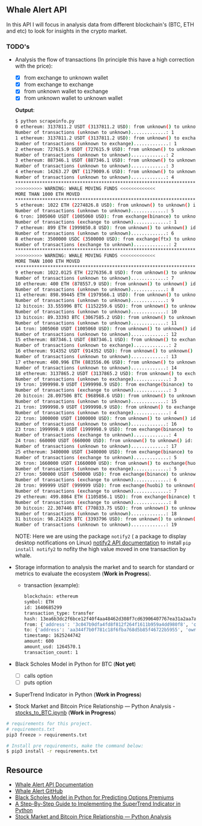 ## Whale Alert API

In this API I will focus in analysis data from different blockchain's (BTC, ETH and etc) to look for insights in the crypto market.

### TODO's

- Analysis the flow of transactions (In principle this have a high correction with the price):
    - [x] from exchange to unknown wallet
    - [x] from exchange to exchange
    - [x] from unknown wallet to exchange
    - [x] from unknown wallet to unknown wallet

    **Output**:
    ```bash
    $ python scrapeinfo.py
    0 ethereum: 3137811.2 USDT (3137811.2 USD): from unknown() to unknown() id: 1641350420, 2021-07-03 13:47:49
    Number of transactions (unknown to unknown).............: 1
    1 ethereum: 3137811.2 USDT (3137811.2 USD): from unknown() to exchange(binance) id: 1641350646, 2021-07-03 13:48:21
    Number of transactions (unknown to exchange).............: 1
    2 ethereum: 727615.9 USDT (727615.9 USD): from unknown() to unknown() id: 1641350893, 2021-07-03 13:48:54
    Number of transactions (unknown to unknown).............: 2
    3 ethereum: 887346.1 USDT (887346.1 USD): from unknown() to unknown() id: 1641351173, 2021-07-03 13:49:43
    Number of transactions (unknown to unknown).............: 3
    4 ethereum: 14263.27 QNT (1179009.6 USD): from unknown() to unknown() id: 1641351396, 2021-07-03 13:50:24
    Number of transactions (unknown to unknown).............: 4
    ***********************************************************************************
    >>>>>>>>>> WARNING: WHALE MOVING FUNDS <<<<<<<<<<<<<
    MORE THAN 1000 ETH MOVED
    ***********************************************************************************
    5 ethereum: 1022 ETH (2274826.8 USD): from unknown() to unknown() id: 1641351601, 2021-07-03 13:51:21
    Number of transactions (unknown to unknown).............: 5
    6 tron: 1005060 USDT (1005060 USD): from exchange(binance) to unknown() id: 1641351517, 2021-07-03 13:52:18
    Number of transactions (exchange to unknown).............: 1
    7 ethereum: 899 ETH (1999850.8 USD): from unknown() to unknown() id: 1641352164, 2021-07-03 13:52:42
    Number of transactions (unknown to unknown).............: 6
    8 ethereum: 3500000 USDC (3500000 USD): from exchange(ftx) to unknown() id: 1641352598, 2021-07-03 13:52:51
    Number of transactions (exchange to unknown).............: 2
    ***********************************************************************************
    >>>>>>>>>> WARNING: WHALE MOVING FUNDS <<<<<<<<<<<<<
    MORE THAN 1000 ETH MOVED
    ***********************************************************************************
    9 ethereum: 1022.0125 ETH (2276356.8 USD): from unknown() to unknown() id: 1641352694, 2021-07-03 13:55:25
    Number of transactions (unknown to unknown).............: 7
    10 ethereum: 400 ETH (878557.9 USD): from unknown() to unknown() id: 1641353275, 2021-07-03 13:55:34
    Number of transactions (unknown to unknown).............: 8
    11 ethereum: 898.99445 ETH (1979566.1 USD): from unknown() to unknown() id: 1641355713, 2021-07-03 13:56:48
    Number of transactions (unknown to unknown).............: 9
    12 bitcoin: 33.555996 BTC (1152259.6 USD): from unknown() to unknown() id: 1641356911, 2021-07-03 13:58:58
    Number of transactions (unknown to unknown).............: 10
    13 bitcoin: 89.33393 BTC (3067585.2 USD): from unknown() to unknown() id: 1641353603, 2021-07-03 13:59:06
    Number of transactions (unknown to unknown).............: 11
    14 tron: 1005060 USDT (1005060 USD): from unknown() to unknown() id: 1641353556, 2021-07-03 13:59:14
    Number of transactions (unknown to unknown).............: 12
    15 ethereum: 887346.1 USDT (887346.1 USD): from unknown() to exchange(huobi) id: 1641356071, 2021-07-03 13:59:55
    Number of transactions (unknown to exchange).............: 2
    16 ethereum: 914352 USDT (914352 USD): from unknown() to unknown() id: 1641356259, 2021-07-03 14:00:36
    Number of transactions (unknown to unknown).............: 13
    17 ethereum: 400.996 ETH (883556.06 USD): from unknown() to unknown() id: 1641356341, 2021-07-03 14:00:53
    Number of transactions (unknown to unknown).............: 14
    18 ethereum: 3137865.2 USDT (3137865.2 USD): from unknown() to exchange(binance) id: 1641356567, 2021-07-03 14:01:17
    Number of transactions (unknown to exchange).............: 3
    19 tron: 1999998.9 USDT (1999998.9 USD): from exchange(binance) to unknown() id: 1641356453, 2021-07-03 14:01:42
    Number of transactions (exchange to unknown).............: 3
    20 bitcoin: 28.097506 BTC (968968.6 USD): from unknown() to unknown() id: 1641356952, 2021-07-03 14:01:58
    Number of transactions (unknown to unknown).............: 15
    21 tron: 1999998.9 USDT (1999998.9 USD): from unknown() to exchange(huobi) id: 1641358088, 2021-07-03 14:02:23
    Number of transactions (unknown to exchange).............: 4
    22 tron: 1000000 USDT (1000000 USD): from unknown() to unknown() id: 1641358197, 2021-07-03 14:03:36
    Number of transactions (unknown to unknown).............: 16
    23 tron: 1999998.9 USDT (1999998.9 USD): from exchange(binance) to unknown() id: 1641358237, 2021-07-03 14:04:09
    Number of transactions (exchange to unknown).............: 4
    24 tron: 660000 USDT (660000 USD): from unknown() to unknown() id: 1641358617, 2021-07-03 14:04:25
    Number of transactions (unknown to unknown).............: 17
    25 ethereum: 3400000 USDT (3400000 USD): from exchange(binance) to unknown() id: 1641359127, 2021-07-03 14:05:14
    Number of transactions (exchange to unknown).............: 5
    26 tron: 1660000 USDT (1660000 USD): from unknown() to exchange(huobi) id: 1641359367, 2021-07-03 14:06:19
    Number of transactions (unknown to exchange).............: 5
    27 tron: 500000 USDT (500000 USD): from exchange(binance) to unknown() id: 1641360499, 2021-07-03 14:10:42
    Number of transactions (exchange to unknown).............: 6
    28 tron: 999999 USDT (999999 USD): from exchange(huobi) to unknown() id: 1641360694, 2021-07-03 14:11:14
    Number of transactions (exchange to unknown).............: 7
    29 ethereum: 499.8864 ETH (1105856.1 USD): from exchange(binance) to unknown() id: 1641361248, 2021-07-03 14:11:55
    Number of transactions (exchange to unknown).............: 8
    30 bitcoin: 22.307446 BTC (770833.75 USD): from unknown() to unknown() id: 1641364363, 2021-07-03 14:14:46
    Number of transactions (unknown to unknown).............: 18
    31 bitcoin: 98.214325 BTC (3393796 USD): from unknown() to unknown() id: 1641361875, 2021-07-03 14:15:03
    Number of transactions (unknown to unknown).............: 19
    ```
    NOTE: Here we are using the package ```notify2``` ( a package to display desktop notifications on Linux)
          [notify2 API documentation](https://notify2.readthedocs.io/en/latest/) to install ```pip install notify2``` to nofity the high value moved in one transaction by whale.


- Storage information to analysis the market and to search for standard or metrics to evaluate the ecosystem (**Work in Progress**).
    - transaction (example):
        ```bash
        blockchain: ethereum
        symbol: ETH
        id: 1640685299
        transaction_type: transfer
        hash: 13ea6b3dc2f6bce12f40f4aa48462d308f7cd63906407767ea31a2aa7ae438d1
        from: {'address': '3c047b9dfa4fd8f812f264f1611b959a4dd980f8', 'owner_type': 'unknown', 'owner': ''}
        to: {'address': 'aa344f7b0f781c18f6fba768d5b85f46722b5955', 'owner_type': 'unknown', 'owner': ''}
        timestamp: 1625244742
        amount: 600
        amount_usd: 1264570.1
        transaction_count: 1
      ```

- Black Scholes Model in Python for BTC (**Not yet**)
    - [ ] calls option
    - [ ] puts option
- SuperTrend Indicator in Python (**Work in Progress**)
- Stock Market and Bitcoin Price Relationship — Python Analysis - [stocks_to_BTC.ipynb](whale-alert/notebooks/stocks_to_BTC.ipynb) (**Work in Progress**)

```bash
# requirements for this project.
# requirements.txt
pip3 freeze > requirements.txt

# Install pre requirements, make the command below:
$ pip3 install -r requirements.txt
```
## Resource

- [Whale Alert API Documentation](https://docs.whale-alert.io/?_ga=2.18753593.1286745348.1624886898-1875508501.1610310849#introduction)
- [Whale Alert GitHub](https://github.com/stuianna/whaleAlert)
- [Black Scholes Model in Python for Predicting Options Premiums](https://medium.com/swlh/calculating-option-premiums-using-the-black-scholes-model-in-python-e9ed227afbee)
- [A Step-By-Step Guide to Implementing the SuperTrend Indicator in Python](https://medium.com/codex/step-by-step-implementation-of-the-supertrend-indicator-in-python-656aa678c111)
- [Stock Market and Bitcoin Price Relationship — Python Analysis](https://towardsdatascience.com/stock-market-and-bitcoin-price-relationship-python-analysis-f39f992201c7)
